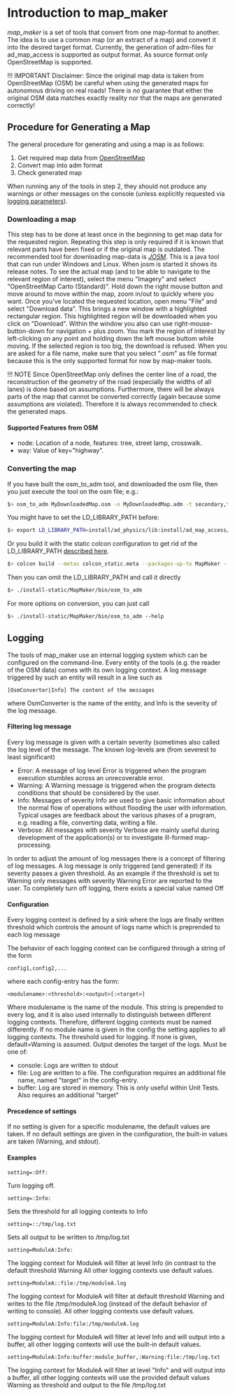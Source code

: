 # Introduction to map_maker

*map_maker* is a set of tools that convert from one map-format to another. The idea is to use a common map (or an extract of a map) and convert it into the desired target format. Currently, the generation of adm-files for ad_map_access is supported as output format. As source format only OpenStreetMap is supported.

!!! IMPORTANT
    Disclaimer: Since the original map data is taken from OpenStreetMap (OSM) be careful when using the generated maps for autonomous driving on real roads! There is no guarantee that either the original OSM data matches exactly reality nor that the maps are generated correctly!

## Procedure for Generating a Map
The general procedure for generating and using a map is as follows:

1. Get required map data from [OpenStreetMap](https://www.openstreetmap.org)
2. Convert map into adm format
3. Check generated map

When running any of the tools in step 2, they should not produce any warnings or other messages on the console (unless explicitly requested via [logging parameters](#logging)).

### Downloading a map
This step has to be done at least once in the beginning to get map data for the requested region. Repeating this step is only required if it is known that relevant parts have been fixed or if the original map is outdated.
The recommended tool for downloading map-data is *[JOSM](https://josm.openstreetmap.de)*. This is a java tool that can run under Windows and Linux.
When josm is started it shows its release notes. To see the actual map (and to be able to navigate to the relevant region of interest), select the menu "Imagery" and select "OpenStreetMap Carto (Standard)". Hold down the right mouse button and move around to move within the map, zoom in/out to quickly where you want.
Once you've located the requested location, open menu "File" and select "Download data". This brings a new window with a highlighted rectangular region. This highlighted region will be downloaded when you click on "Download". Within the window you also can use right-mouse-button-down for navigation + plus zoom. You mark the region of interest by left-clicking on any point and holding down the left mouse buttom while moving. If the selected region is too big, the download is refused.
When you are asked for a file name, make sure that you select ".osm" as file format because this is the only supported format for now by map-maker tools.

!!! NOTE
    Since OpenStreetMap only defines the center line of a road, the reconstruction of the geometry of the road (especially the widths of all lanes) is done based on assumptions. Furthermore, there will be always parts of the map that cannot be converted correctly (again because some assumptions are violated). Therefore it is always recommended to check the generated maps.

#### Supported Features from OSM

- node: Location of a node, features: tree, street lamp, crosswalk.
- way: Value of key="highway".

### Converting the map
If you have built the osm_to_adm tool, and downloaded the osm file, then you just execute the tool on the osm file; e.g.:

```bash
$> osm_to_adm MyDownloadedMap.osm -o MyDownloadedMap.adm -t secondary,tertiary,residential
```

You might have to set the LD_LIBRARY_PATH before:
```bash
$> export LD_LIBRARY_PATH=install/ad_physics/lib:install/ad_map_access/lib:install/ad_map_opendrive_reader/lib
```

Or you build it with the static colcon configuration to get rid of the LD_LIBRARY_PATH [described here](../BUILDING/#colcon-build).
```bash
$> colcon build --metas colcon_static.meta --packages-up-to MapMaker --build-base build-static --install-base install-static
```

Then you can omit the LD_LIBRARY_PATH and call it directly
```bash
$> ./install-static/MapMaker/bin/osm_to_adm
```

For more options on conversion, you can just call
```bash
$> ./install-static/MapMaker/bin/osm_to_adm --help
```

## Logging
The tools of map_maker use an internal logging system which can be configured on the command-line. Every entity of the tools (e.g. the reader of the OSM data) comes with its own logging context. A log message triggered by such an entity will result in a line such as
```
[OsmConverter|Info] The content of the messages
```
where OsmConverter is the name of the entity, and Info is the severity of the log message.

#### Filtering log message
Every log message is given with a certain severity (sometimes also called the log level of the message. The known log-levels are (from severest to least significant)

- Error: A message of log level Error is triggered when the program execution stumbles across an unrecoverable error.
- Warning: A Warning message is triggered when the program detects conditions that should be considered by the user.
- Info: Messages of severity Info are used to give basic information about the normal flow of operations without flooding the user with information. Typical usages are feedback about the
various phases of a program, e.g. reading a file, converting data, writing a file.
- Verbose: All messages with severity Verbose are mainly useful during development of the application(s) or to investigate
ill-formed map-processing.

In order to adjust the amount of log messages there is a concept of filtering of log messages. A log message is only triggered (and generated) if its severity passes a given threshold. As an example if the threshold is set to
Warning only messages with severity Warning Error are reported to the user. To completely turn off logging, there exists a special value named Off

#### Configuration
Every logging context is defined by a sink where the logs are finally written threshold which controls the amount of logs name which is preprended to each log message

The behavior of each logging context can be configured through a string of the form
```
config1,config2,...
```
where each config-entry has the form:
```
<modulename>:<threshold>:<output>[:<target>]
```
Where modulename is the name of the module. This string is prepended to every log, and it is also used internally to distinguish between different logging contexts. Therefore, different
logging contexts must be named differently. If no module name is given in the config the setting applies to all logging contexts.
The threshold used for logging. If none is given, default=Warning is assumed.
Output denotes the target of the logs. Must be one of:

- console: Logs are written to stdout
- file: Log are written to a file. The configuration requires an additional file name, named "target" in the config-entry.
- buffer: Log are stored in memory. This is only useful within Unit Tests. Also requires an additional "target"

#### Precedence of settings
If no setting is given for a specific modulename, the default values are taken. If no default settings are given in the configuration, the built-in values are taken (Warning, and stdout).

#### Examples
```
setting=:Off:
```
Turn logging off.
```
setting=:Info:
```
Sets the threshold for all logging contexts to Info
```
setting=::/tmp/log.txt
```
Sets all output to be written to /tmp/log.txt
```
setting=ModuleA:Info:
```
The logging context for ModuleA will filter at level Info (in contrast to the default threshold Warning
All other logging contexts use default values.
```
setting=ModuleA::file:/tmp/moduleA.log
```
The logging context for ModuleA will filter at default threshold Warning and writes to the file /tmp/moduleA.log (instead of the default behavior of writing to console). All other logging contexts use default values.
```
setting=ModuleA:Info:file:/tmp/moduleA.log
```
The logging context for ModuleA will filter at level Info and will output into a buffer, all other logging contexts will use the built-in default values.
```
setting=ModuleA:Info:buffer:module_buffer,:Warning:file:/tmp/log.txt
```
The logging context for ModuleA will filter at level "Info" and will output into a buffer, all other logging contexts will use the provided default values Warning as threshold and output to the file /tmp/log.txt
